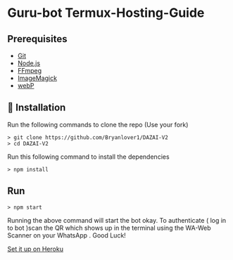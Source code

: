 # Guru-bot Termux-Hosting-Guide

##  Prerequisites

 - [Git](https://git-scm.com/)
 - [Node.js](https://nodejs.org/en/)
 - [FFmpeg](https://ffmpeg.org/download.html)
 - [ImageMagick](https://imagemagick.org/script/download.php)
 - [webP](https://developers.google.com/speed/webp/download)

 ## 🚀 Installation

 Run the following commands to clone the repo (Use your fork)
 ```SH
> git clone https://github.com/Bryanlover1/DAZAI-V2
> cd DAZAI-V2
 ```

 Run this following command to install the dependencies 
 ```SH
 > npm install
 ```

 ##  Run

 ```SH
 > npm start
 ```
 Running the above command will start the bot okay. To authenticate ( log in to bot )scan the QR which shows up in the terminal using the WA-Web Scanner on your WhatsApp . Good Luck!


 [Set it up on Heroku](https://github.com/Bryanlover1/DAZAI-V2/blob/master/Heroku-Hosting-Guide.md)
